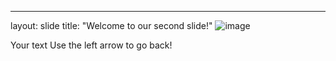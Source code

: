 
---
layout: slide
title: "Welcome to our second slide!"
![image](https://user-images.githubusercontent.com/84605192/119239417-415e2000-bb1f-11eb-86f6-c76914a67cb8.png)

Your text
Use the left arrow to go back!
